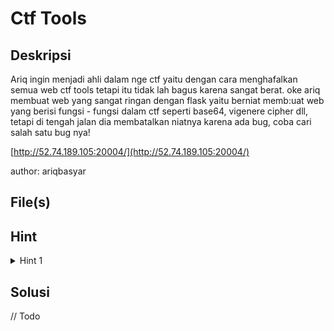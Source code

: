 # Ctf Tools

## Deskripsi

Ariq ingin menjadi ahli dalam nge ctf yaitu dengan cara menghafalkan semua web ctf tools tetapi itu tidak lah bagus karena sangat berat. oke ariq membuat web yang sangat ringan dengan flask yaitu berniat memb:uat web yang berisi fungsi - fungsi dalam ctf seperti base64, vigenere cipher dll, tetapi di tengah jalan dia membatalkan niatnya karena ada bug, coba cari salah satu bug nya!

[http://52.74.189.105:20004/](http://52.74.189.105:20004/)

author: ariqbasyar

## File(s)

## Hint

<details> 
    <summary>Hint 1</summary>
    <p>ssti</p>
</details>

## Solusi

// Todo

